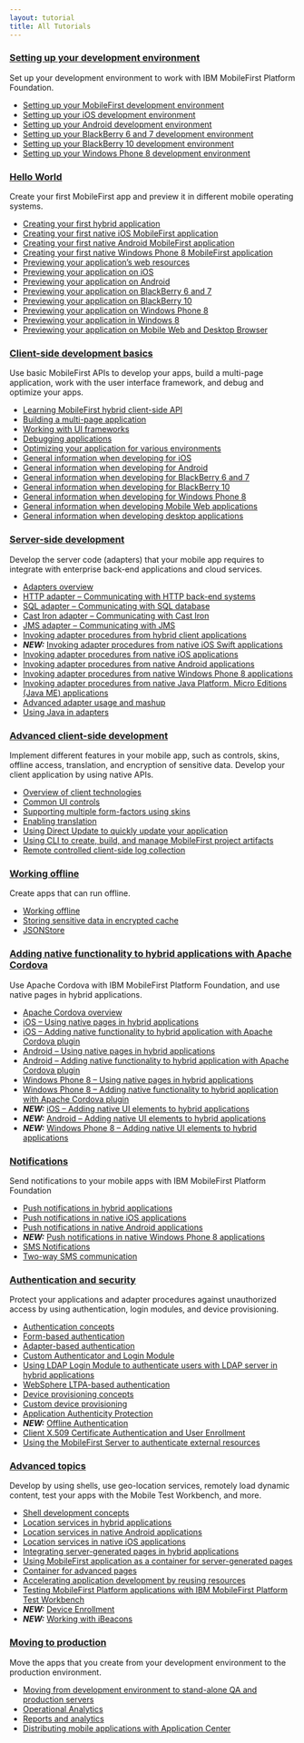 ```yaml
---
layout: tutorial
title: All Tutorials
---
```

### <a href="{{site.baseurl}}/tutorials/en/foundation/6.3/setting-up-your-development-environment/">Setting up your development environment</a>
<p>Set up your development environment to work with IBM MobileFirst Platform Foundation.</p>

* <a href="{{site.baseurl}}/tutorials/en/foundation/6.3/setting-up-your-development-environment/setting-mobilefirst-development-environment/">Setting up your MobileFirst development environment</a>
* <a href="{{site.baseurl}}/tutorials/en/foundation/6.3/setting-up-your-development-environment/setting-ios-development-environment/">Setting up your iOS development environment</a>
* <a href="{{site.baseurl}}/tutorials/en/foundation/6.3/setting-up-your-development-environment/setting-android-development-environment/">Setting up your Android development environment</a>
* <a href="{{site.baseurl}}/tutorials/en/foundation/6.3/setting-up-your-development-environment/setting-blackberry-6-7-development-environment/">Setting up your BlackBerry 6 and 7 development environment</a>
* <a href="{{site.baseurl}}/tutorials/en/foundation/6.3/setting-up-your-development-environment/setting-blackberry-10-development-environment/">Setting up your BlackBerry 10 development environment</a>
* <a href="{{site.baseurl}}/tutorials/en/foundation/6.3/setting-up-your-development-environment/setting-windows-phone-8-development-environment/">Setting up your Windows Phone 8 development environment</a>

### <a href="{{site.baseurl}}/tutorials/en/foundation/6.3/hello-world/">Hello World</a>
<p>Create your first MobileFirst app and preview it in different mobile operating systems.</p>

* <a href="{{site.baseurl}}/tutorials/en/foundation/6.3/hello-world/creating-your-first-hybrid-application/">Creating your first hybrid application</a>
* <a href="{{site.baseurl}}/tutorials/en/foundation/6.3/hello-world/creating-first-native-ios-mobilefirst-application/">Creating your first native iOS MobileFirst application</a>
* <a href="{{site.baseurl}}/tutorials/en/foundation/6.3/hello-world/creating-first-native-android-mobilefirst-application/">Creating your first native Android MobileFirst application</a>
* <a href="{{site.baseurl}}/tutorials/en/foundation/6.3/hello-world/creating-first-native-windows-phone-8-mobilefirst-application/">Creating your first native Windows Phone 8 MobileFirst application</a>
* <a href="{{site.baseurl}}/tutorials/en/foundation/6.3/hello-world/previewing-applications-web-resources/">Previewing your application’s web resources</a>
* <a href="{{site.baseurl}}/tutorials/en/foundation/6.3/hello-world/previewing-application-ios/">Previewing your application on iOS</a>
* <a href="{{site.baseurl}}/tutorials/en/foundation/6.3/hello-world/previewing-application-android/">Previewing your application on Android</a>
* <a href="{{site.baseurl}}/tutorials/en/foundation/6.3/hello-world/previewing-application-blackberry-6-7/">Previewing your application on BlackBerry 6 and 7</a>
* <a href="{{site.baseurl}}/tutorials/en/foundation/6.3/hello-world/previewing-application-blackberry-10">Previewing your application on BlackBerry 10</a>
* <a href="{{site.baseurl}}/tutorials/en/foundation/6.3/hello-world/previewing-application-windows-phone-8/">Previewing your application on Windows Phone 8</a>
* <a href="{{site.baseurl}}/tutorials/en/foundation/6.3/hello-world/previewing-application-windows-8/">Previewing your application in Windows 8</a>
* <a href="{{site.baseurl}}/tutorials/en/foundation/6.3/hello-world/previewing-application-mobile-web-desktop-browser/">Previewing your application on Mobile Web and Desktop Browser</a>

### <a href="{{site.baseurl}}/tutorials/en/foundation/6.3/client-side-development-basics/">Client-side development basics</a>
<p>Use basic MobileFirst APIs to develop your apps, build a multi-page application, work with the user interface framework, and debug and optimize your apps.</p>

* <a href="{{site.baseurl}}/tutorials/en/foundation/6.3/client-side-development-basics/learning-mobilefirst-hybrid-client-side-api/">Learning MobileFirst hybrid client-side API</a>
* <a href="{{site.baseurl}}/tutorials/en/foundation/6.3/client-side-development-basics/building-multi-page-application/">Building a multi-page application</a>
* <a href="{{site.baseurl}}/tutorials/en/foundation/6.3/client-side-development-basics/working-ui-frameworks/">Working with UI frameworks</a>
* <a href="{{site.baseurl}}/tutorials/en/foundation/6.3/client-side-development-basics/debugging-applications/">Debugging applications</a>
* <a href="{{site.baseurl}}/tutorials/en/foundation/6.3/client-side-development-basics/optimizing-application-various-environments/">Optimizing your application for various environments</a>
* <a href="{{site.baseurl}}/tutorials/en/foundation/6.3/client-side-development-basics/general-information-developing-ios/">General information when developing for iOS</a>
* <a href="{{site.baseurl}}/tutorials/en/foundation/6.3/client-side-development-basics/general-information-developing-android/">General information when developing for Android</a>
* <a href="{{site.baseurl}}/tutorials/en/foundation/6.3/client-side-development-basics/general-information-developing-blackberry-6-7/">General information when developing for BlackBerry 6 and 7</a>
* <a href="{{site.baseurl}}/tutorials/en/foundation/6.3/client-side-development-basics/general-information-developing-blackberry-10/">General information when developing for BlackBerry 10</a>
* <a href="{{site.baseurl}}/tutorials/en/foundation/6.3/client-side-development-basics/general-information-developing-windows-phone-8/">General information when developing for Windows Phone 8</a>
* <a href="{{site.baseurl}}/tutorials/en/foundation/6.3/client-side-development-basics/general-information-developing-mobile-web-applications/">General information when developing Mobile Web applications</a>
* <a href="{{site.baseurl}}/tutorials/en/foundation/6.3/client-side-development-basics/general-information-developing-desktop-applications/">General information when developing desktop applications</a>

### <a href="{{site.baseurl}}/tutorials/en/foundation/6.3/server-side-development/">Server-side development</a>
<p>Develop the server code (adapters) that your mobile app requires to integrate with enterprise back-end applications and cloud services.</p>

* <a href="{{site.baseurl}}/tutorials/en/foundation/6.3/server-side-development/adapter-framework-overview/">Adapters overview</a>
* <a href="{{site.baseurl}}/tutorials/en/foundation/6.3/server-side-development/http-adapter-communicating-http-back-end-systems/">HTTP adapter – Communicating with HTTP back-end systems</a>
* <a href="{{site.baseurl}}/tutorials/en/foundation/6.3/server-side-development/sql-adapter-communicating-sql-database/">SQL adapter – Communicating with SQL database</a>
* <a href="{{site.baseurl}}/tutorials/en/foundation/6.3/server-side-development/cast-iron-adapter-communicating-cast-iron/">Cast Iron adapter – Communicating with Cast Iron</a>
* <a href="{{site.baseurl}}/tutorials/en/foundation/6.3/server-side-development/jms-adapter-communicating-jms/">JMS adapter – Communicating with JMS</a>
* <a href="{{site.baseurl}}/tutorials/en/foundation/6.3/server-side-development/invoking-adapter-procedures-hybrid-client-applications/">Invoking adapter procedures from hybrid client applications</a>
* <em><strong>NEW:</strong></em> <a href="{{site.baseurl}}/tutorials/en/foundation/6.3/server-side-development/invoking-adapter-procedures-native-ios-swift-applications/">Invoking adapter procedures from native iOS Swift applications</a>
* <a href="{{site.baseurl}}/tutorials/en/foundation/6.3/server-side-development/invoking-adapter-procedures-native-ios-applications/">Invoking adapter procedures from native iOS applications</a>
* <a href="{{site.baseurl}}/tutorials/en/foundation/6.3/server-side-development/invoking-adapter-procedures-native-android-applications/">Invoking adapter procedures from native Android applications</a>
* <a href="{{site.baseurl}}/tutorials/en/foundation/6.3/server-side-development/invoking-adapter-procedures-native-windows-phone-8-applications/">Invoking adapter procedures from native Windows Phone 8 applications</a>
* <a href="{{site.baseurl}}/tutorials/en/foundation/6.3/server-side-development/invoking-adapter-procedures-native-java-platform-micro-editions-java-applications/">Invoking adapter procedures from native Java Platform, Micro Editions (Java ME) applications</a>
* <a href="{{site.baseurl}}/tutorials/en/foundation/6.3/server-side-development/advanced-adapter-usage-mashup/">Advanced adapter usage and mashup</a>
* <a href="{{site.baseurl}}/tutorials/en/foundation/6.3/server-side-development/using-java-adapters/">Using Java in adapters</a>

### <a href="{{site.baseurl}}/tutorials/en/foundation/6.3/advanced-client-side-development/">Advanced client-side development</a>
<p>Implement different features in your mobile app, such as controls, skins, offline access, translation, and encryption of sensitive data. Develop your client application by using native APIs.</p>

* <a href="{{site.baseurl}}/tutorials/en/foundation/6.3/advanced-client-side-development/overview-client-technologies/">Overview of client technologies</a>
* <a href="{{site.baseurl}}/tutorials/en/foundation/6.3/advanced-client-side-development/common-ui-controls/">Common UI controls</a>
* <a href="{{site.baseurl}}/tutorials/en/foundation/6.3/advanced-client-side-development/supporting-multiple-form-factors-using-skins/">Supporting multiple form-factors using skins</a>
* <a href="{{site.baseurl}}/tutorials/en/foundation/6.3/advanced-client-side-development/enabling-translation/">Enabling translation</a>
* <a href="{{site.baseurl}}/tutorials/en/foundation/6.3/advanced-client-side-development/using-direct-update-quickly-update-application/">Using Direct Update to quickly update your application</a>
* <a href="{{site.baseurl}}/tutorials/en/foundation/6.3/advanced-client-side-development/using-cli-create-build-manage-project-artifacts/">Using CLI to create, build, and manage MobileFirst project artifacts</a>
* <a href="{{site.baseurl}}/tutorials/en/foundation/6.3/advanced-client-side-development/remote-controlled-client-side-log-collection/">Remote controlled client-side log collection</a>

### <a href="{{site.baseurl}}/tutorials/en/foundation/6.3/working-offline/">Working offline</a>
<p>Create apps that can run offline.</p>

* <a href="{{site.baseurl}}/tutorials/en/foundation/6.3/working-offline/working-offline/">Working offline</a>
* <a href="{{site.baseurl}}/tutorials/en/foundation/6.3/working-offline/storing-sensitive-data-encrypted-cache/">Storing sensitive data in encrypted cache</a>
* <a href="{{site.baseurl}}/tutorials/en/foundation/6.3/working-offline/jsonstore/">JSONStore</a>

### <a href="{{site.baseurl}}/tutorials/en/foundation/6.3/adding-native-functionality/">Adding native functionality to hybrid applications with Apache Cordova</a>
<p>Use Apache Cordova with IBM MobileFirst Platform Foundation, and use native pages in hybrid applications.</p>

* <a href="{{site.baseurl}}/tutorials/en/foundation/6.3/adding-native-functionality/apache-cordova-overview/">Apache Cordova overview</a>
* <a href="{{site.baseurl}}/tutorials/en/foundation/6.3/adding-native-functionality/ios-using-native-pages-hybrid-applications/">iOS – Using native pages in hybrid applications</a>
* <a href="{{site.baseurl}}/tutorials/en/foundation/6.3/adding-native-functionality/ios-adding-native-functionality-hybrid-application-apache-cordova-plugin/">iOS – Adding native functionality to hybrid application with Apache Cordova plugin</a>
* <a href="{{site.baseurl}}/tutorials/en/foundation/6.3/adding-native-functionality/android-using-native-pages-hybrid-applications/">Android – Using native pages in hybrid applications</a>
* <a href="{{site.baseurl}}/tutorials/en/foundation/6.3/adding-native-functionality/android-adding-native-functionality-hybrid-application-apache-cordova-plugin/">Android – Adding native functionality to hybrid application with Apache Cordova plugin</a>
* <a href="{{site.baseurl}}/tutorials/en/foundation/6.3/adding-native-functionality/windows-phone-8-using-native-pages-hybrid-applications/">Windows Phone 8 – Using native pages in hybrid applications</a>
* <a href="{{site.baseurl}}/tutorials/en/foundation/6.3/adding-native-functionality/windows-phone-8-adding-native-functionality-hybrid-application-apache-cordova-plugin/">Windows Phone 8 – Adding native functionality to hybrid application with Apache Cordova plugin</a>
* <em><strong>NEW:</strong></em> <a href="{{site.baseurl}}/tutorials/en/foundation/6.3/adding-native-functionality/ios-adding-native-ui-elements-hybrid-applications/">iOS – Adding native UI elements to hybrid applications</a>
* <em><strong>NEW:</strong></em> <a href="{{site.baseurl}}/tutorials/en/foundation/6.3/adding-native-functionality/android-adding-native-ui-elements-hybrid-applications/">Android – Adding native UI elements to hybrid applications</a>
* <em><strong>NEW:</strong></em> <a href="{{site.baseurl}}/tutorials/en/foundation/6.3/adding-native-functionality/windows-phone-8-adding-native-ui-elements-hybrid-applications/">Windows Phone 8 – Adding native UI elements to hybrid applications</a>

### <a href="{{site.baseurl}}/tutorials/en/foundation/6.3/notifications/">Notifications</a>
<p>Send notifications to your mobile apps with IBM MobileFirst Platform Foundation</p>

* <a href="{{site.baseurl}}/tutorials/en/foundation/6.3/notifications/push-notifications-hybrid-applications/">Push notifications in hybrid applications</a>
* <a href="{{site.baseurl}}/tutorials/en/foundation/6.3/notifications/push-notifications-native-ios-applications/">Push notifications in native iOS applications</a>
* <a href="{{site.baseurl}}/tutorials/en/foundation/6.3/notifications/push-notification-native-android-applications/">Push notifications in native Android applications</a>
* <em><strong>NEW:</strong></em> <a href="{{site.baseurl}}/tutorials/en/foundation/6.3/notifications/push-notification-native-windows-phone-8-applications/">Push notifications in native Windows Phone 8 applications</a>
* <a href="{{site.baseurl}}/tutorials/en/foundation/6.3/notifications/sms-notifications/">SMS Notifications</a>
* <a href="{{site.baseurl}}/tutorials/en/foundation/6.3/notifications/two-way-sms-communication/">Two-way SMS communication</a>

### <a href="{{site.baseurl}}/tutorials/en/foundation/6.3/authentication-security/">Authentication and security</a>
<p>Protect your applications and adapter procedures against unauthorized access by using authentication, login modules, and device provisioning.</p>

* <a href="{{site.baseurl}}/tutorials/en/foundation/6.3/authentication-security/authentication-concepts/">Authentication concepts</a>
* <a href="{{site.baseurl}}/tutorials/en/foundation/6.3/authentication-security/form-based-authentication/">Form-based authentication</a>
* <a href="{{site.baseurl}}/tutorials/en/foundation/6.3/authentication-security/adapter-based-authentication/">Adapter-based authentication</a>
* <a href="{{site.baseurl}}/tutorials/en/foundation/6.3/authentication-security/custom-authenticator-login-module/">Custom Authenticator and Login Module</a>
* <a href="{{site.baseurl}}/tutorials/en/foundation/6.3/authentication-security/using-ldap-login-module-authenticate-users-ldap-server-hybrid-applications/">Using LDAP Login Module to authenticate users with LDAP server in hybrid applications</a>
* <a href="{{site.baseurl}}/tutorials/en/foundation/6.3/authentication-security/websphere-ltpa-based-authentication/">WebSphere LTPA-based authentication</a>
* <a href="{{site.baseurl}}/tutorials/en/foundation/6.3/authentication-security/device-provisioning-concepts/">Device provisioning concepts</a>
* <a href="{{site.baseurl}}/tutorials/en/foundation/6.3/authentication-security/custom-device-provisioning/">Custom device provisioning</a>
* <a href="{{site.baseurl}}/tutorials/en/foundation/6.3/authentication-security/application-authenticity-protection/">Application Authenticity Protection</a>
* <em><strong>NEW:</strong></em> <a href="{{site.baseurl}}/tutorials/en/foundation/6.3/authentication-security/offline-authentication/">Offline Authentication</a>
* <a href="{{site.baseurl}}/tutorials/en/foundation/6.3/authentication-security/client-x-509-certificate-authentication-user-enrollment/">Client X.509 Certificate Authentication and User Enrollment</a>
* <a href="{{site.baseurl}}/tutorials/en/foundation/6.3/authentication-security/using-mobilefirst-server-authenticate-external-resources/">Using the MobileFirst Server to authenticate external resources</a>

### <a href="{{site.baseurl}}/tutorials/en/foundation/6.3/advanced-topics/">Advanced topics</a>
<p>Develop by using shells, use geo-location services, remotely load dynamic content, test your apps with the Mobile Test Workbench, and more.</p>

* <a href="{{site.baseurl}}/tutorials/en/foundation/6.3/advanced-topics/shell-development-concepts/">Shell development concepts</a>
* <a href="{{site.baseurl}}/tutorials/en/foundation/6.3/advanced-topics/location-services-hybrid-applications/">Location services in hybrid applications</a>
* <a href="{{site.baseurl}}/tutorials/en/foundation/6.3/advanced-topics/location-services-native-android-applications/">Location services in native Android applications</a>
* <a href="{{site.baseurl}}/tutorials/en/foundation/6.3/advanced-topics/location-services-native-ios-applications/">Location services in native iOS applications</a>
* <a href="{{site.baseurl}}/tutorials/en/foundation/6.3/advanced-topics/integrating-server-generated-pages-hybrid-applications/">Integrating server-generated pages in hybrid applications</a>
* <a href="{{site.baseurl}}/tutorials/en/foundation/6.3/advanced-topics/using-mobilefirst-application-container-server-generated-pages/">Using MobileFirst application as a container for server-generated pages</a>
* <a href="{{site.baseurl}}/tutorials/en/foundation/6.3/advanced-topics/container-advanced-pages/">Container for advanced pages</a>
* <a href="{{site.baseurl}}/tutorials/en/foundation/6.3/advanced-topics/accelerating-application-development-reusing-resources/">Accelerating application development by reusing resources</a>
* <a href="{{site.baseurl}}/tutorials/en/foundation/6.3/advanced-topics/testing-mobilefirst-mobile-applications-mobile-test-workbench/">Testing MobileFirst Platform applications with IBM MobileFirst Platform Test Workbench</a>
* <em><strong>NEW:</strong></em> <a href="{{site.baseurl}}/tutorials/en/foundation/6.3/advanced-topics/device-enrollment/">Device Enrollment</a>
* <em><strong>NEW:</strong></em> <a href="{{site.baseurl}}/tutorials/en/foundation/6.3/advanced-topics/working-with-ibeacons/">Working with iBeacons</a>

### <a href="{{site.baseurl}}/tutorials/en/foundation/6.3/moving-production/">Moving to production</a>
<p>Move the apps that you create from your development environment to the production environment.</p>

* <a href="{{site.baseurl}}/tutorials/en/foundation/6.3/moving-production/moving-development-environment-stand-alone-qa-production-servers/">Moving from development environment to stand-alone QA and production servers</a>
* <a href="{{site.baseurl}}/tutorials/en/foundation/6.3/moving-production/operational-analytics/">Operational Analytics</a>
* <a href="{{site.baseurl}}/tutorials/en/foundation/6.3/moving-production/reports-analytics/">Reports and analytics</a>
* <a href="{{site.baseurl}}/tutorials/en/foundation/6.3/moving-production/distributing-mobile-applications-application-center/">Distributing mobile applications with Application Center</a>
